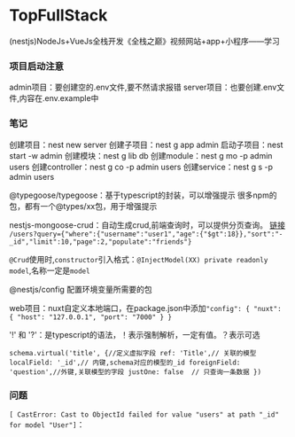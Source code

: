 # TopFullStack

(nestjs)NodeJs+VueJs全栈开发《全栈之巅》视频网站+app+小程序——学习

### 项目启动注意

admin项目：要创建空的.env文件,要不然请求报错
server项目：也要创建.env文件,内容在.env.example中

### 笔记

创建项目：nest new server
创建子项目：nest g app admin
启动子项目：nest start -w admin
创建模块：nest g lib db
创建module：nest g mo -p admin users
创建controller：nest g co -p admin users
创建service：nest g s -p admin users

@typegoose/typegoose：基于typescript的封装，可以增强提示
很多npm的包，都有一个@types/xx包，用于增强提示

nestjs-mongoose-crud：自动生成crud,前端查询时，可以提供分页查询。
[链接](https://github.com/topfullstack/nestjs-mongoose-crud)
`/users?query={"where":{"username":"user1","age":{"$gt":18}},"sort":"-_id","limit":10,"page":2,"populate":"friends"}`

`@Crud`使用时,`constructor`引入格式：`@InjectModel(XX) private readonly model`,名称一定是`model`


@nestjs/config 配置环境变量所需要的包

web项目：nuxt自定义本地端口，在package.json中添加`"config": { "nuxt": { "host": "127.0.0.1", "port": "7000" } }`

'!' 和 '?'：是typescript的语法，！表示强制解析，一定有值。？表示可选

`schema.virtual('title', {//定义虚拟字段
    ref: 'Title',// 关联的模型
    localField: '_id',// 内键,schema对应的模型的_id
    foreignField: 'question',//外键,关联模型的字段
    justOne: false  // 只查询一条数据
})`

### 问题
`[ CastError: Cast to ObjectId failed for value "users" at path "_id" for model
 "User"]`：
